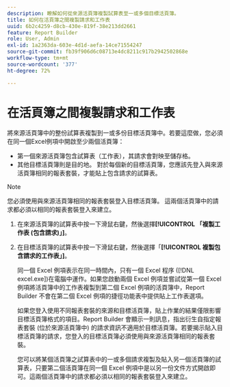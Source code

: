 ```yaml
---
description: 瞭解如何從來源活頁簿複製試算表至一或多個目標活頁簿。
title: 如何在活頁簿之間複製請求和工作表
uuid: 6b2c4259-d8cb-430e-819f-38e213dd2661
feature: Report Builder
role: User, Admin
exl-id: 1a2363da-603e-4d1d-aefa-14ce71554247
source-git-commit: fb39f906d6c08713e4dc8211c917b2942502868e
workflow-type: tm+mt
source-wordcount: '377'
ht-degree: 72%

---
```


# 在活頁簿之間複製請求和工作表

將來源活頁簿中的整份試算表複製到一或多份目標活頁簿中。若要這麼做，您必須在同一個Excel例項中開啟至少兩個活頁簿：
* 第一個來源活頁簿包含試算表（工作表），其請求會對映至儲存格。
* 其他目標活頁簿則是目的地。 對於每個新的目標活頁簿，您應該先登入與來源活頁簿相同的報表套裝，才能貼上包含請求的試算表。

>[!NOTE]
>
>您必須使用與來源活頁簿相同的報表套裝登入目標活頁簿。 這兩個活頁簿中的請求都必須以相同的報表套裝登入來建立。

1. 在來源活頁簿的試算表中按一下滑鼠右鍵，然後選擇&#x200B;**[!UICONTROL 「複製工作表 (包含請求)」]**。
1. 在目標活頁簿的試算表中按一下滑鼠右鍵，然後選擇「**[!UICONTROL 複製包含請求的工作表」]**。

   同一個 Excel 例項表示在同一時間內，只有一個 Excel 程序 ([!DNL excel.exe])在電腦中運作。如果您啟動兩個 Excel 例項並嘗試從第一個 Excel 例項將活頁簿中的工作表複製到第二個 Excel 例項的活頁簿中，Report Builder 不會在第二個 Excel 例項的捷徑功能表中提供貼上工作表選項。

   如果您登入使用不同報表套裝的來源和目標活頁簿，貼上作業的結果僅限影響目標活頁簿格式的項目。Report Builder 會顯示一則訊息，指出衍生自指定報表套裝 (位於來源活頁簿中) 的請求資訊不適用於目標活頁簿。若要揭示貼入目標活頁簿的請求，您登入的目標活頁簿必須使用與來源活頁簿相同的報表套裝。

   您可以將某個活頁簿之試算表中的一或多個請求複製及貼入另一個活頁簿的試算表，只要第二個活頁簿在同一個 Excel 例項中是以另一份文件方式開啟即可。這兩個活頁簿中的請求都必須以相同的報表套裝登入來建立。
